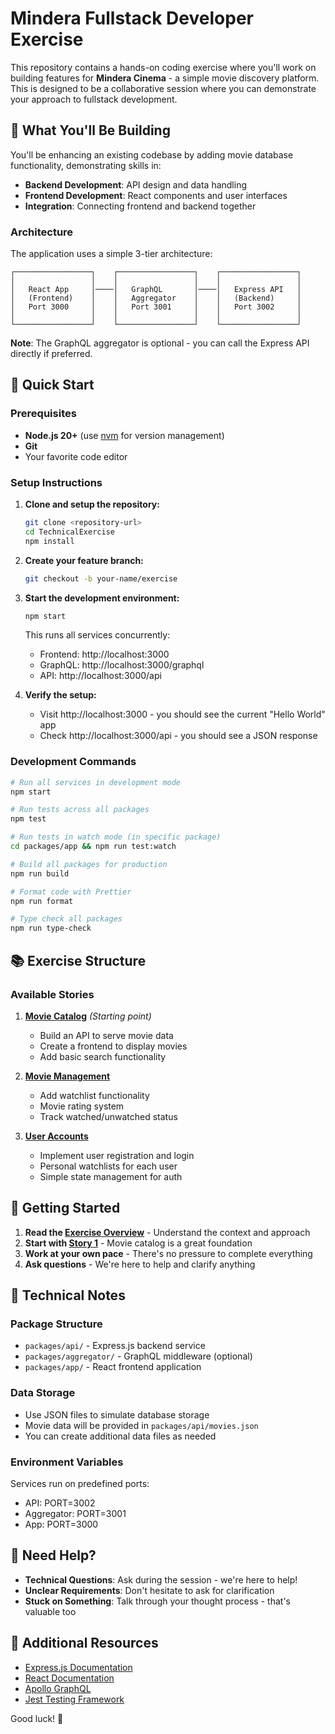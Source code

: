 # Mindera Fullstack Developer Exercise

This repository contains a hands-on coding exercise where you'll work on building features for **Mindera Cinema** - a simple movie discovery platform. This is designed to be a collaborative session where you can demonstrate your approach to fullstack development.

## 🎯 What You'll Be Building

You'll be enhancing an existing codebase by adding movie database functionality, demonstrating skills in:

- **Backend Development**: API design and data handling
- **Frontend Development**: React components and user interfaces
- **Integration**: Connecting frontend and backend together

### Architecture

The application uses a simple 3-tier architecture:

```
┌─────────────────┐    ┌─────────────────┐    ┌─────────────────┐
│                 │    │                 │    │                 │
│   React App     │────│   GraphQL       │────│   Express API   │
│   (Frontend)    │    │   Aggregator    │    │   (Backend)     │
│   Port 3000     │    │   Port 3001     │    │   Port 3002     │
│                 │    │                 │    │                 │
└─────────────────┘    └─────────────────┘    └─────────────────┘
```

**Note**: The GraphQL aggregator is optional - you can call the Express API directly if preferred.

## 🚀 Quick Start

### Prerequisites

- **Node.js 20+** (use [nvm](https://github.com/nvm-sh/nvm) for version management)
- **Git**
- Your favorite code editor

### Setup Instructions

1. **Clone and setup the repository:**
   ```bash
   git clone <repository-url>
   cd TechnicalExercise
   npm install
   ```

2. **Create your feature branch:**
   ```bash
   git checkout -b your-name/exercise
   ```

3. **Start the development environment:**
   ```bash
   npm start
   ```
   This runs all services concurrently:
   - Frontend: http://localhost:3000
   - GraphQL: http://localhost:3000/graphql  
   - API: http://localhost:3000/api

4. **Verify the setup:**
   - Visit http://localhost:3000 - you should see the current "Hello World" app
   - Check http://localhost:3000/api - you should see a JSON response

### Development Commands

```bash
# Run all services in development mode
npm start

# Run tests across all packages  
npm test

# Run tests in watch mode (in specific package)
cd packages/app && npm run test:watch

# Build all packages for production
npm run build

# Format code with Prettier
npm run format

# Type check all packages
npm run type-check
```

## 📚 Exercise Structure

### Available Stories

1. **[Movie Catalog](docs/story1.md)** *(Starting point)*
   - Build an API to serve movie data
   - Create a frontend to display movies
   - Add basic search functionality

2. **[Movie Management](docs/story2.md)**
   - Add watchlist functionality
   - Movie rating system
   - Track watched/unwatched status

3. **[User Accounts](docs/story3.md)**
   - Implement user registration and login
   - Personal watchlists for each user
   - Simple state management for auth

## 🎯 Getting Started

1. **Read the [Exercise Overview](docs/exercise.md)** - Understand the context and approach
2. **Start with [Story 1](docs/story1.md)** - Movie catalog is a great foundation
3. **Work at your own pace** - There's no pressure to complete everything
4. **Ask questions** - We're here to help and clarify anything

## 🔧 Technical Notes

### Package Structure
- `packages/api/` - Express.js backend service
- `packages/aggregator/` - GraphQL middleware (optional)
- `packages/app/` - React frontend application

### Data Storage
- Use JSON files to simulate database storage
- Movie data will be provided in `packages/api/movies.json`
- You can create additional data files as needed

### Environment Variables
Services run on predefined ports:
- API: PORT=3002
- Aggregator: PORT=3001  
- App: PORT=3000

## 🤔 Need Help?

- **Technical Questions**: Ask during the session - we're here to help!
- **Unclear Requirements**: Don't hesitate to ask for clarification
- **Stuck on Something**: Talk through your thought process - that's valuable too

## 📖 Additional Resources

- [Express.js Documentation](https://expressjs.com/)
- [React Documentation](https://reactjs.org/)
- [Apollo GraphQL](https://www.apollographql.com/docs/)
- [Jest Testing Framework](https://jestjs.io/)


Good luck! 🚀
